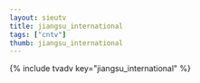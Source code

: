 ```yaml
--- 
layout: sieutv
title: jiangsu_international
tags: ["cntv"]
thumb: jiangsu_international
---
```

{% include tvadv key="jiangsu_international" %}
